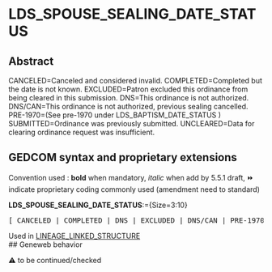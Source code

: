﻿# LDS_SPOUSE_SEALING_DATE_STATUS
## Abstract
CANCELED=Canceled and considered invalid.
COMPLETED=Completed but the date is not known.
EXCLUDED=Patron excluded this ordinance from being cleared in this submission.
DNS=This ordinance is not authorized.
DNS/CAN=This ordinance is not authorized, previous sealing cancelled.
PRE-1970=(See pre-1970 under LDS_BAPTISM_DATE_STATUS )
SUBMITTED=Ordinance was previously submitted.
UNCLEARED=Data for clearing ordinance request was insufficient.


## GEDCOM syntax and proprietary extensions
Convention used : **bold** when mandatory, _italic_ when add by 5.5.1 draft, &#x23E9; indicate proprietary coding commonly used (amendment need to standard)<br />

**LDS_SPOUSE_SEALING_DATE_STATUS**:={Size=3:10}
<pre>
[ CANCELED | COMPLETED | DNS | EXCLUDED | DNS/CAN | PRE-1970 | SUBMITTED | UNCLEARED ]
</pre>
Used in <a href=Ged.LINEAGE_LINKED_STRUCTURE.md>LINEAGE_LINKED_STRUCTURE</a><br />## Geneweb behavior


:warning: to be continued/checked

